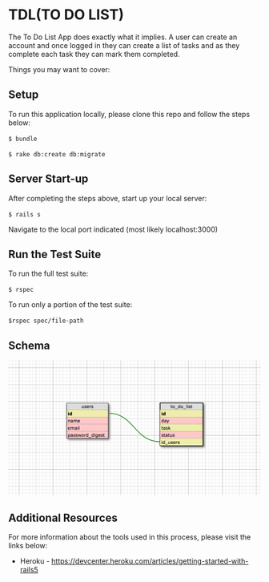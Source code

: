 # TDL(TO DO LIST)

The To Do List App does exactly what it implies. A user can create an account and once logged in they can create a list of tasks and as they complete each task they can mark them completed.   

Things you may want to cover:


## Setup

To run this application locally, please clone this repo and follow the steps below:

`$ bundle`

`$ rake db:create db:migrate`


## Server Start-up

After completing the steps above, start up your local server:

`$ rails s`

Navigate to the local port indicated (most likely localhost:3000)


## Run the Test Suite

To run the full test suite:

`$ rspec`

To run only a portion of the test suite:

`$rspec spec/file-path`


## Schema
![alt text](schema.png "schema.png")


## Additional Resources

For more information about the tools used in this process, please visit the links below:

* Heroku - https://devcenter.heroku.com/articles/getting-started-with-rails5